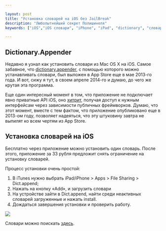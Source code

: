 ```yaml
---

layout: post
title: "Установка словарей на iOS без JailBreak"
description: "Любопытнейший секрет Полишинеля"
keywords: ["iOS","iOS словари", "iPhone", "iPad", "dictionary", "словари"]

---
```


## Dictionary.Appender

Недавно я узнал как установить словари из Mac OS X на iOS. Самое забавное, что
[dictionary.appender][1], с помощью которого можно устанавливать словари, был
выложен в App Store еще в мае 2013-го года. И вот, сижу я тут, в своем апреле
2014-го и думаю, до чего же крутая эта программа.

Еще один интересный момент в том, что приложение не подключает явно приватные
API iOS, оно [хитрит][2], получая доступ к нужным интерфейсам через зависимости
публичных фреймворков. Думаю, что этот момент, вместе с тем фактом, что
приложение опубликовано еще в 2013-ом году, позволяет надеяться, что эту
штуковину завтра не выпилят ко всем чертям из App Store.

## Установка словарей на iOS

Бесплатно через приложение можно установить один словарь. После этого,
приложение за 33 рубля предложит снять ограничение на установку словарей.

Процесс установки очень простой:

1. В iTunes нужно выбрать iPad/iPhone > Apps > File Sharing > Dict.append;
2. Нажать на кнопку «Add», и загрузить словари
3. На устройстве зайти в Dict.append, найти среди неактивных словарей загруженные
   и нажать install.
4. Дождаться завершения установки и проверить работу.

![][pic1]

Словари можно поискать [здесь][3].


[1]: https://itunes.apple.com/us/app/dictionary.appender/id650562573
[2]: http://stackoverflow.com/questions/23019109/programmatically-expanding-ios-dictionary-app-lexicons
[3]: http://rutracker.org/forum/viewtopic.php?t=3132931

[pic1]: /assets/articles-assets/ios-dictionaries.jpg
